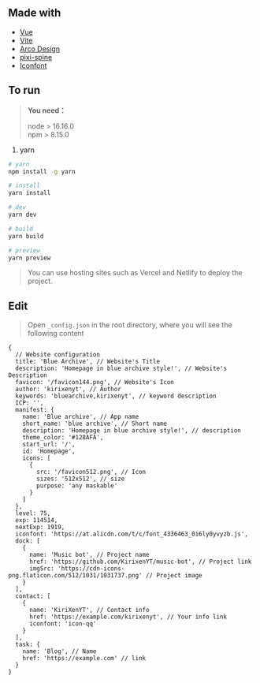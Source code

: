 ## Made with

- [Vue](https://cn.vuejs.org/)
- [Vite](https://vitejs.cn/vite3-cn/)
- [Arco Design](https://arco.design/)
- [pixi-spine](https://github.com/pixijs/spine)
- [Iconfont](https://www.iconfont.cn/)

## To run

> **You need：**
>
> node > 16.16.0  
> npm > 8.15.0

1. yarn

```bash
# yarn
npm install -g yarn
```

```bash
# install
yarn install

# dev
yarn dev

# build
yarn build

# preview
yarn preview
```

> You can use hosting sites such as Vercel and Netlify to deploy the project.

## Edit

> Open `_config.json` in the root directory, where you will see the following content

```json5
{
  // Website configuration
  title: 'Blue Archive', // Website's Title
  description: 'Homepage in blue archive style!', // Website's Description
  favicon: '/favicon144.png', // Website's Icon
  author: 'kirixenyt', // Author
  keywords: 'bluearchive,kirixenyt', // keyword description
  ICP: '',
  manifest: {
    name: 'Blue archive', // App name
    short_name: 'blue archive', // Short name
    description: 'Homepage in blue archive style!', // description
    theme_color: '#128AFA',
    start_url: '/',
    id: 'Homepage',
    icons: [
      {
        src: '/favicon512.png', // Icon
        sizes: '512x512', // size
        purpose: 'any maskable'
      }
    ]
  },
  level: 75,
  exp: 114514,
  nextExp: 1919,
  iconfont: 'https://at.alicdn.com/t/c/font_4336463_0i6ly0yvyzb.js',
  dock: [
    {
      name: 'Music bot', // Project name
      href: 'https://github.com/KirixenYT/music-bot', // Project link
      imgSrc: 'https://cdn-icons-png.flaticon.com/512/1031/1031737.png' // Project image
    }
  ],
  contact: [
    {
      name: 'KiriXenYT', // Contact info
      href: 'https://example.com/kirixenyt', // Your info link
      iconfont: 'icon-qq'
    }
  ],
  task: {
    name: 'Blog', // Name
    href: 'https://example.com' // link
  }
}
```
